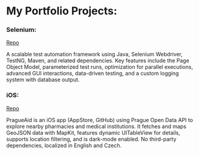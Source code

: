 # My Portfolio Projects:

### Selenium:
<a href="https://github.com/slechtd/seleniumshowcase">Repo</a>

A scalable test automation framework using Java, Selenium Webdriver, TestNG, Maven, and related dependencies. Key features include the Page Object Model, parameterized test runs, optimization for parallel executions, advanced GUI interactions, data-driven testing, and a custom logging system with database output.

### iOS:
<a href="https://github.com/slechtd/pragueaid">Repo</a>

PragueAid is an iOS app (AppStore, GitHub) using Prague Open Data API to explore nearby pharmacies and medical institutions. It fetches and maps GeoJSON data with MapKit, features dynamic UITableView for details, supports location filtering, and is dark-mode enabled. No third-party dependencies, localized in English and Czech.
